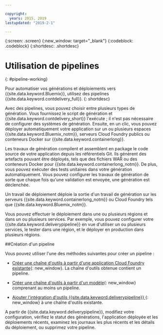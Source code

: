 ```yaml
---

copyright:
  years: 2015, 2019
lastupdated: "2019-2-1"

---
```



{:screen: .screen}
{:new_window: target="_blank"}
{:codeblock: .codeblock}
{:shortdesc: .shortdesc}

# Utilisation de pipelines 
{: #pipeline-working}

Pour automatiser vos générations et déploiements vers {{site.data.keyword.Bluemix}}, utilisez
des pipelines {{site.data.keyword.contdelivery_full}}.
{: shortdesc}

Avec des pipelines, vous pouvez choisir entre plusieurs types de génération. Vous fournissez le script de génération et {{site.data.keyword.contdelivery_short}} l'exécute ; il n'est pas nécessaire de configurer des systèmes de génération. Ensuite, en un clic, vous pouvez déployer automatiquement votre application sur un ou plusieurs espaces {{site.data.keyword.Bluemix_notm}}, serveurs Cloud Foundry publics ou conteneurs Docker sur {{site.data.keyword.containerlong}}.

Les travaux de génération compilent et assemblent en package le code source de votre application depuis les référentiels Git. Ils génèrent des artefacts pouvant être déployés, tels que des fichiers WAR ou des conteneurs Docker pour {{site.data.keyword.containerlong_notm}}. De plus, vous pouvez
exécuter des tests unitaires dans votre génération automatiquement. Vous pouvez configurer les travaux de génération de sorte que chaque fois qu'une validation est
envoyée, une génération est déclenchée.

Un travail de déploiement déploie la sortie d'un travail de génération sur les serveurs {{site.data.keyword.containerlong_notm}} ou Cloud Foundry tels que {{site.data.keyword.Bluemix_notm}}.

Vous pouvez effectuer le déploiement dans une ou plusieurs régions et dans un ou plusieurs services. Par exemple, vous pouvez configurer votre {{site.data.keyword.deliverypipeline}} en vue d'utiliser un ou plusieurs services, le tester dans une région, et le déployer en production dans plusieurs régions.

##Création d'un pipeline

Vous pouvez utiliser l'une des méthodes suivantes pour créer un pipeline :

   * [Créer une chaîne d'outils à partir d'une application Cloud Foundry existante](/docs/services/ContinuousDelivery?topic=ContinuousDelivery-toolchains_getting_started#creating_a_toolchain_from_an_app){: new_window}. La chaîne d'outils obtenue contient un pipeline.

   * [Créer une chaîne d'outils à partir d'un modèle](/docs/services/ContinuousDelivery?topic=ContinuousDelivery-toolchains_getting_started#creating_a_toolchain_from_a_template){: new_window} comprenant au moins un pipeline.

   * [Ajouter l'intégration d'outils {{site.data.keyword.deliverypipeline}} ](/docs/services/ContinuousDelivery?topic=ContinuousDelivery-integrations#deliverypipeline){: new_window} à une chaîne d'outils existante. 
   
A partir de {{site.data.keyword.deliverypipeline}}, modifiez votre configuration, vérifiez le statut des générations, l'application déployée et les déploiements récents, examinez les journaux les plus récents et les détails du déploiement, ou supprimez votre pipeline.
